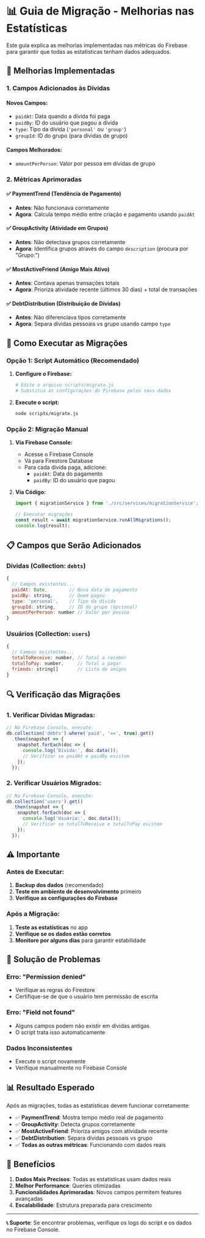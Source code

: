 # 📊 Guia de Migração - Melhorias nas Estatísticas

Este guia explica as melhorias implementadas nas métricas do Firebase para garantir que todas as estatísticas tenham dados adequados.

## 🎯 **Melhorias Implementadas**

### **1. Campos Adicionados às Dívidas**

#### **Novos Campos:**
- `paidAt`: Data quando a dívida foi paga
- `paidBy`: ID do usuário que pagou a dívida
- `type`: Tipo da dívida (`'personal'` ou `'group'`)
- `groupId`: ID do grupo (para dívidas de grupo)

#### **Campos Melhorados:**
- `amountPerPerson`: Valor por pessoa em dívidas de grupo

### **2. Métricas Aprimoradas**

#### **✅ PaymentTrend (Tendência de Pagamento)**
- **Antes**: Não funcionava corretamente
- **Agora**: Calcula tempo médio entre criação e pagamento usando `paidAt`

#### **✅ GroupActivity (Atividade em Grupos)**
- **Antes**: Não detectava grupos corretamente
- **Agora**: Identifica grupos através do campo `description` (procura por "Grupo:")

#### **✅ MostActiveFriend (Amigo Mais Ativo)**
- **Antes**: Contava apenas transações totais
- **Agora**: Prioriza atividade recente (últimos 30 dias) + total de transações

#### **✅ DebtDistribution (Distribuição de Dívidas)**
- **Antes**: Não diferenciava tipos corretamente
- **Agora**: Separa dívidas pessoais vs grupo usando campo `type`

## 🚀 **Como Executar as Migrações**

### **Opção 1: Script Automático (Recomendado)**

1. **Configure o Firebase:**
   ```bash
   # Edite o arquivo scripts/migrate.js
   # Substitua as configurações do Firebase pelos seus dados
   ```

2. **Execute o script:**
   ```bash
   node scripts/migrate.js
   ```

### **Opção 2: Migração Manual**

1. **Via Firebase Console:**
   - Acesse o Firebase Console
   - Vá para Firestore Database
   - Para cada dívida paga, adicione:
     - `paidAt`: Data do pagamento
     - `paidBy`: ID do usuário que pagou

2. **Via Código:**
   ```javascript
   import { migrationService } from './src/services/migrationService';
   
   // Executar migrações
   const result = await migrationService.runAllMigrations();
   console.log(result);
   ```

## 📋 **Campos que Serão Adicionados**

### **Dívidas (Collection: `debts`)**
```javascript
{
  // Campos existentes...
  paidAt: Date,        // Nova data de pagamento
  paidBy: string,      // Quem pagou
  type: 'personal',    // Tipo da dívida
  groupId: string,     // ID do grupo (opcional)
  amountPerPerson: number // Valor por pessoa
}
```

### **Usuários (Collection: `users`)**
```javascript
{
  // Campos existentes...
  totalToReceive: number, // Total a receber
  totalToPay: number,     // Total a pagar
  friends: string[]       // Lista de amigos
}
```

## 🔍 **Verificação das Migrações**

### **1. Verificar Dívidas Migradas:**
```javascript
// No Firebase Console, execute:
db.collection('debts').where('paid', '==', true).get()
  .then(snapshot => {
    snapshot.forEach(doc => {
      console.log('Dívida:', doc.data());
      // Verificar se paidAt e paidBy existem
    });
  });
```

### **2. Verificar Usuários Migrados:**
```javascript
// No Firebase Console, execute:
db.collection('users').get()
  .then(snapshot => {
    snapshot.forEach(doc => {
      console.log('Usuário:', doc.data());
      // Verificar se totalToReceive e totalToPay existem
    });
  });
```

## ⚠️ **Importante**

### **Antes de Executar:**
1. **Backup dos dados** (recomendado)
2. **Teste em ambiente de desenvolvimento** primeiro
3. **Verifique as configurações do Firebase**

### **Após a Migração:**
1. **Teste as estatísticas** no app
2. **Verifique se os dados estão corretos**
3. **Monitore por alguns dias** para garantir estabilidade

## 🐛 **Solução de Problemas**

### **Erro: "Permission denied"**
- Verifique as regras do Firestore
- Certifique-se de que o usuário tem permissão de escrita

### **Erro: "Field not found"**
- Alguns campos podem não existir em dívidas antigas
- O script trata isso automaticamente

### **Dados Inconsistentes**
- Execute o script novamente
- Verifique manualmente no Firebase Console

## 📊 **Resultado Esperado**

Após as migrações, todas as estatísticas devem funcionar corretamente:

- ✅ **PaymentTrend**: Mostra tempo médio real de pagamento
- ✅ **GroupActivity**: Detecta grupos corretamente
- ✅ **MostActiveFriend**: Prioriza amigos com atividade recente
- ✅ **DebtDistribution**: Separa dívidas pessoais vs grupo
- ✅ **Todas as outras métricas**: Funcionando com dados reais

## 🎉 **Benefícios**

1. **Dados Mais Precisos**: Todas as estatísticas usam dados reais
2. **Melhor Performance**: Queries otimizadas
3. **Funcionalidades Aprimoradas**: Novos campos permitem features avançadas
4. **Escalabilidade**: Estrutura preparada para crescimento

---

**📞 Suporte**: Se encontrar problemas, verifique os logs do script e os dados no Firebase Console.
